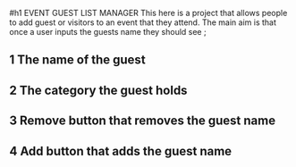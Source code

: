 #h1 EVENT GUEST LIST MANAGER
This here is a project that allows people to add guest or visitors to an event that they attend.
The main aim is that once a user inputs the guests name they should see ;
## 1 The name of the guest
## 2 The category the guest holds
## 3 Remove button that removes the guest name 
## 4 Add button that adds the guest name
